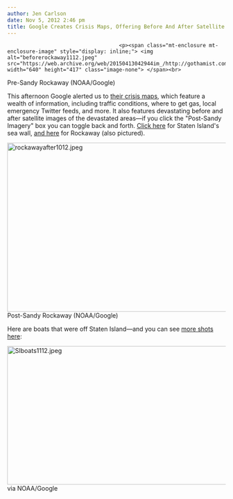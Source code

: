 ```yaml
---
author: Jen Carlson
date: Nov 5, 2012 2:46 pm
title: Google Creates Crisis Maps, Offering Before And After Satellite Images
---
```


	
										<p><span class="mt-enclosure mt-enclosure-image" style="display: inline;"> <img alt="beforerockaway1112.jpeg" src="https://web.archive.org/web/20150413042944im_/http://gothamist.com/attachments/arts_jen/beforerockaway1112.jpeg" width="640" height="417" class="image-none"> </span><br>
<span class="photo_caption">Pre-Sandy Rockaway (NOAA/Google)</span></p>

<p>This afternoon Google alerted us to <a href="https://web.archive.org/web/20150413042944/http://google.org/crisismap/2012-sandy">their crisis maps</a>, which feature a wealth of information, including traffic conditions, where to get gas, local emergency Twitter feeds, and more. It also features devastating before and after satellite images of the devastated areas&#x2014;if you click the &quot;Post-Sandy Imagery&quot; box you can toggle back and forth. <a href="https://web.archive.org/web/20150413042944/http://google.org/crisismap/a/google.com/2012-sandy?hl=en&amp;llbox=40.606194%2C40.604883%2C-74.052858%2C-74.05455&amp;t=hybrid&amp;layers=14%3A100%2C25%3A100%2C24%3A100%2C26%2C27%2C15%2C12%2C18%2C19%2C20%2C21%2Clayer4%2C9%2Clayer3%2C1337907303704%3A54%2C22%2C35%3A99&amp;promoted">Click here</a> for Staten Island&apos;s sea wall, <a href="https://web.archive.org/web/20150413042944/http://google.org/crisismap/2012-sandy-nyc?hl=en&amp;llbox=40.57775%2C40.576347%2C-73.838158%2C-73.841138&amp;t=hybrid&amp;layers=22%2C33%2C52%3A100%2C53%3A100%2Clayer0%2C24%2C25%2C26%2C38%2C40%2C41%2C43%2C44%2C51%2C57%2C58%2C59%2C60%2C34%2C45%2C47%2C50%2C48%2C49%2C28%2C29%2C32%2C37%2C20%2C21%2C36%2C15%2C18%2C19%2C8%2C9%2C3%2C1111%2C30&amp;promoted">and here</a> for Rockaway (also pictured).</p>

<p><span class="mt-enclosure mt-enclosure-image" style="display: inline;"> <img alt="rockawayafter1012.jpeg" src="https://web.archive.org/web/20150413042944im_/http://gothamist.com/attachments/arts_jen/rockawayafter1012.jpeg" width="640" height="389" class="image-none"> </span><br>
<span class="photo_caption">Post-Sandy Rockaway (NOAA/Google)</span></p>

<p>Here are boats that were off Staten Island&#x2014;and you can see <a href="https://web.archive.org/web/20150413042944/https://docs.google.com/folder/d/0BzbcpmW6bXVgR0YybVhKNDI3STQ/edit">more shots here</a>: </p>

<p><span class="mt-enclosure mt-enclosure-image" style="display: inline;"> <img alt="SIboats1112.jpeg" src="https://web.archive.org/web/20150413042944im_/http://gothamist.com/attachments/arts_jen/SIboats1112.jpeg" width="640" height="319" class="image-none"> </span><br>
<span class="photo_caption">via NOAA/Google</span></p>					
										
									
				